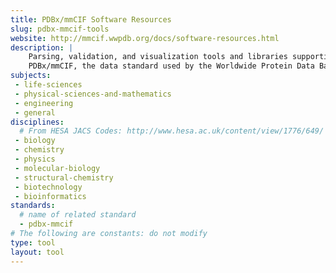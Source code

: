 ```yaml
---
title: PDBx/mmCIF Software Resources
slug: pdbx-mmcif-tools
website: http://mmcif.wwpdb.org/docs/software-resources.html
description: |
    Parsing, validation, and visualization tools and libraries supporting 
    PDBx/mmCIF, the data standard used by the Worldwide Protein Data Bank.
subjects:
 - life-sciences
 - physical-sciences-and-mathematics
 - engineering
 - general
disciplines:
  # From HESA JACS Codes: http://www.hesa.ac.uk/content/view/1776/649/
 - biology
 - chemistry
 - physics
 - molecular-biology
 - structural-chemistry
 - biotechnology
 - bioinformatics
standards:
  # name of related standard 
  - pdbx-mmcif
# The following are constants: do not modify
type: tool
layout: tool
---
```

